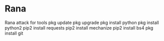 # Rana
Rana attack for tools
pkg update
pkg upgrade
pkg install python
pkg install python2
 pip2 install requests
pip2 install mechanize
pip2 install bs4
 pkg install git
